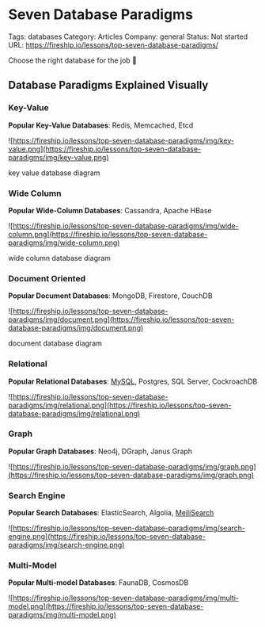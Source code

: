 # Seven Database Paradigms

Tags: databases
Category: Articles
Company: general
Status: Not started
URL: https://fireship.io/lessons/top-seven-database-paradigms/

Choose the right database for the job 🔨

## Database Paradigms Explained Visually

### Key-Value

**Popular Key-Value Databases**: Redis, Memcached, Etcd

![https://fireship.io/lessons/top-seven-database-paradigms/img/key-value.png](https://fireship.io/lessons/top-seven-database-paradigms/img/key-value.png)

key value database diagram

### Wide Column

**Popular Wide-Column Databases**: Cassandra, Apache HBase

![https://fireship.io/lessons/top-seven-database-paradigms/img/wide-column.png](https://fireship.io/lessons/top-seven-database-paradigms/img/wide-column.png)

wide column database diagram

### Document Oriented

**Popular Document Databases**: MongoDB, Firestore, CouchDB

![https://fireship.io/lessons/top-seven-database-paradigms/img/document.png](https://fireship.io/lessons/top-seven-database-paradigms/img/document.png)

document database diagram

### Relational

**Popular Relational Databases**: [MySQL](https://fireship.io/lessons/sql-firebase-typeorm/), Postgres, SQL Server, CockroachDB

![https://fireship.io/lessons/top-seven-database-paradigms/img/relational.png](https://fireship.io/lessons/top-seven-database-paradigms/img/relational.png)

### Graph

**Popular Graph Databases**: Neo4j, DGraph, Janus Graph

![https://fireship.io/lessons/top-seven-database-paradigms/img/graph.png](https://fireship.io/lessons/top-seven-database-paradigms/img/graph.png)

### Search Engine

**Popular Search Databases**: ElasticSearch, Algolia, [MeiliSearch](https://fireship.io/lessons/meilisearch-firebase-google-cloud/)

![https://fireship.io/lessons/top-seven-database-paradigms/img/search-engine.png](https://fireship.io/lessons/top-seven-database-paradigms/img/search-engine.png)

### Multi-Model

**Popular Multi-model Databases**: FaunaDB, CosmosDB

![https://fireship.io/lessons/top-seven-database-paradigms/img/multi-model.png](https://fireship.io/lessons/top-seven-database-paradigms/img/multi-model.png)